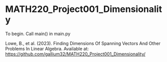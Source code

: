 # MATH220_Project001_Dimensionality

To begin. Call main() in main.py

Lowe, B., et al. (2023). Finding Dimensions Of Spanning Vectors And Other Problems In Linear Algebra. Available at: https://github.com/gallium32/MATH220_Project001_Dimensionality/
